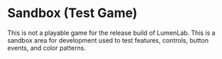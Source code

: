 # Sandbox (Test Game)

This is not a playable game for the release build of LumenLab. This is a sandbox area for development used to test features, controls, button events, and color patterns.